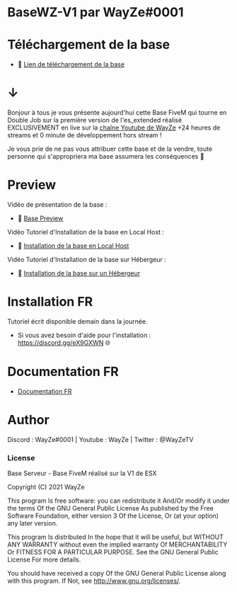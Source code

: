 # BaseWZ-V1 par WayZe#0001

# Téléchargement de la base

 - 💫 [Lien de téléchargement de la base](https://mega.nz/folder/B8ISzZST#O-R-mnyGG8MpA9gZDzxOYw)  

# ↓

Bonjour à tous je vous présente aujourd'hui cette Base FiveM qui tourne en Double Job sur la première version de l'es_extended réalisé EXCLUSIVEMENT en live sur la [chaîne Youtube de WayZe](https://youtube.com/WayZe) +24 heures de streams et 0 minute de développement hors stream !

Je vous prie de ne pas vous attribuer cette base et de la vendre, toute personne qui s'appropriera ma base assumera les conséquences 🙂

# Preview

Vidéo de présentation de la base :
 - 🎥 [Base Preview](https://youtu.be/j-H1p0sB4yM)  

Vidéo Tutoriel d'Installation de la base en Local Host :
 - 🎥 [Installation de la base en Local Host](https://youtu.be/GF0XyMR2woE)

Vidéo Tutoriel d'Installation de la base sur Hébergeur :
 - 🎥 [Installation de la base sur un Hébergeur](https://youtu.be/_pvsFfvgcNI)
 
# Installation FR 

Tutoriel écrit disponible demain dans la journée.

- Si vous avez besoin d'aide pour l'installation : https://discord.gg/eX9GXWN 🌐

# Documentation FR 

- [Documentation FR](https://github.com/WayZeTV/BaseWZ-V1/blob/main/documentation.md)

# Author 
Discord : WayZe#0001 | Youtube : WayZe | Twitter : @WayZeTV

### License
Base Serveur - Base FiveM réalisé sur la V1 de ESX

Copyright (C) 2021 WayZe

This program Is free software: you can redistribute it And/Or modify it under the terms Of the GNU General Public License As published by the Free Software Foundation, either version 3 Of the License, Or (at your option) any later version.

This program Is distributed In the hope that it will be useful, but WITHOUT ANY WARRANTY without even the implied warranty Of MERCHANTABILITY Or FITNESS FOR A PARTICULAR PURPOSE. See the GNU General Public License For more details.

You should have received a copy Of the GNU General Public License along with this program. If Not, see http://www.gnu.org/licenses/.

 
